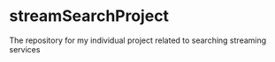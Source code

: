 # streamSearchProject
The repository for my individual project related to searching streaming services
